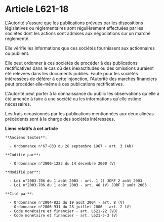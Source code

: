 # Article L621-18

L'Autorité s'assure que les publications prévues par les dispositions législatives ou réglementaires sont régulièrement
effectuées par les sociétés dont les actions sont admises aux négociations sur un marché réglementé.

Elle vérifie les informations que ces sociétés fournissent aux actionnaires ou publient.

Elle peut ordonner à ces sociétés de procéder à des publications rectificatives dans le cas où des inexactitudes ou des
omissions auraient été relevées dans les documents publiés. Faute pour les sociétés intéressées de déférer à cette
injonction, l'Autorité des marchés financiers peut procéder elle-même à ces publications rectificatives.

L'Autorité peut porter à la connaissance du public les observations qu'elle a été amenée à faire à une société ou les
informations qu'elle estime nécessaires.

Les frais occasionnés par les publications mentionnées aux deux alinéas précédents sont à la charge des sociétés intéressées.

**Liens relatifs à cet article**

	**Anciens textes**:

	  - Ordonnance n°67-833 du 28 septembre 1967 - art. 3 (Ab)

	**Codifié par**:

	  - Ordonnance n°2000-1223 du 14 décembre 2000 (V)

	**Modifié par**:

	  - Loi n°2003-706 du 1 août 2003 - art. 1 () JORF 2 août 2003
	  - Loi n°2003-706 du 1 août 2003 - art. 46 (V) JORF 2 août 2003

	**Cité par**:

	  - Ordonnance n°2004-823 du 19 août 2004 - art. 8 (V)
	  - Ordonnance n°2006-931 du 28 juillet 2006 - art. 2 (V)
	  - Code monétaire et financier - art. L621-22 (VD)
	  - Code monétaire et financier - art. L621-5-3 (V)
